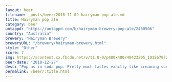 ```yaml
---
layout: beer
filename: _posts/beer/2016-11-09-hairyman-pop-ale.md
title: Hairyman pop ale
category: beer
untappd: "https://untappd.com/b/hairyman-brewery-pop-ale/2460506"
country: "Australia"
brewery: "Hairyman Brewery"
breweryURL: "/brewery/hairyman-brewery.html"
style: "Other"
score: 7
img: https://scontent.xx.fbcdn.net/v/t1.0-0/p480x480/48423205_10156797296603745_4943660237056901120_n.jpg?_nc_cat=100&_nc_ht=scontent.xx&oh=afd61e3d7f0ce1a189507b8b49e52ec7&oe=5D930CD1
beer-date: "2018-12-27"
desc: "Pop as in soda pop. Pretty much tastes exactly like creaming soda. Evokes a lot of memories of childhood, but gets you drunk at the same time. It’s probably the sweetest beer I’ve ever had, but not so much that it gets hard to drink. One of the more unique beers I’ve ever had"
permalink: /beer/:title.html
---
```

